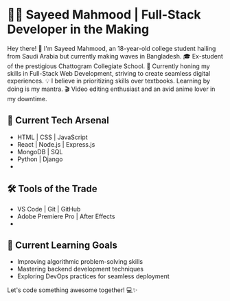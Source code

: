 # 👨‍💻 Sayeed Mahmood | Full-Stack Developer in the Making

Hey there! 👋 I'm Sayeed Mahmood, an 18-year-old college student hailing from Saudi Arabia but currently making waves in Bangladesh. 
🎓 Ex-student of the prestigious Chattogram Collegiate School.
🚀 Currently honing my skills in Full-Stack Web Development, striving to create seamless digital experiences.
💡 I believe in prioritizing skills over textbooks. Learning by doing is my mantra.
🎬 Video editing enthusiast and an avid anime lover in my downtime.

## 🚀 Current Tech Arsenal
- HTML | CSS | JavaScript
- React | Node.js | Express.js
- MongoDB | SQL
- Python | Django
- 
## 🛠️ Tools of the Trade
- VS Code | Git | GitHub
- Adobe Premiere Pro | After Effects
- 
## 🌱 Current Learning Goals
- Improving algorithmic problem-solving skills
- Mastering backend development techniques
- Exploring DevOps practices for seamless deployment

Let's code something awesome together! 💻✨
